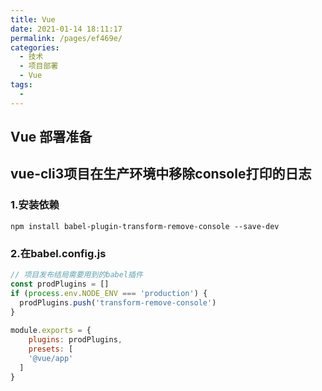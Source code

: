 ```yaml
---
title: Vue
date: 2021-01-14 18:11:17
permalink: /pages/ef469e/
categories:
  - 技术
  - 项目部署
  - Vue
tags:
  - 
---
```

<!--
 * @Descripttion: 
 * @version: 
 * @Author: sueRimn
 * @Date: 2020-11-03 10:36:36
 * @LastEditors: sueRimn
 * @LastEditTime: 2020-11-03 10:38:52
-->
## Vue 部署准备

## vue-cli3项目在生产环境中移除console打印的日志

### 1.安装依赖

```
npm install babel-plugin-transform-remove-console --save-dev
``` 

### 2.在babel.config.js

```js
// 项目发布结局需要用到的babel插件
const prodPlugins = []
if (process.env.NODE_ENV === 'production') {
  prodPlugins.push('transform-remove-console')
}
 
module.exports = {
    plugins: prodPlugins,
    presets: [
    '@vue/app'
  ]
}
```